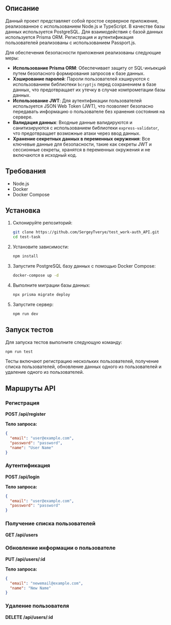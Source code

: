 ## Описание

Данный проект представляет собой простое серверное приложение, реализованное с использованием Node.js и TypeScript. В качестве базы данных используется PostgreSQL. Для взаимодействия с базой данных используется Prisma ORM. Регистрация и аутентификация пользователей реализованы с использованием Passport.js.

Для обеспечения безопасности приложения реализованы следующие меры:
- **Использование Prisma ORM**: Обеспечивает защиту от SQL-инъекций путем безопасного формирования запросов к базе данных.
- **Хэширование паролей**: Пароли пользователей хэшируются с использованием библиотеки `bcryptjs` перед сохранением в базе данных, что предотвращает их утечку в случае компрометации базы данных.
- **Использование JWT**: Для аутентификации пользователей используется JSON Web Token (JWT), что позволяет безопасно передавать информацию о пользователе без хранения состояния на сервере.
- **Валидация данных**: Входные данные валидируются и санитизируются с использованием библиотеки `express-validator`, что предотвращает возможные атаки через ввод данных.
- **Хранение секретных данных в переменных окружения**: Все ключевые данные для безопасности, такие как секреты JWT и сессионные секреты, хранятся в переменных окружения и не включаются в исходный код.

## Требования

- Node.js
- Docker
- Docker Compose

## Установка

1. Склонируйте репозиторий:

    ```sh
    git clone https://github.com/SergeyTverye/test_work-auth_API.git
    cd test-task
    ```

2. Установите зависимости:

    ```sh
    npm install
    ```

3. Запустите PostgreSQL базу данных с помощью Docker Compose:

    ```sh
    docker-compose up -d
    ```

4. Выполните миграции базы данных:

    ```sh
    npx prisma migrate deploy
    ```

5. Запустите сервер:

    ```sh
    npm run dev
    ```

## Запуск тестов

Для запуска тестов выполните следующую команду:

```sh
npm run test
```

Тесты включают регистрацию нескольких пользователей, получение списка пользователей, обновление данных одного из пользователей и удаление одного из пользователей.

## Маршруты API

### Регистрация

**POST /api/register**

**Тело запроса:**

```json
{
  "email": "user@example.com",
  "password": "password",
  "name": "User Name"
}
```

### Аутентификация

**POST /api/login**

**Тело запроса:**

```json
{
  "email": "user@example.com",
  "password": "password"
}
```

### Получение списка пользователей

**GET /api/users**

### Обновление информации о пользователе

**PUT /api/users/:id**

**Тело запроса:**

```json
{
  "email": "newemail@example.com",
  "name": "New Name"
}
```

### Удаление пользователя

**DELETE /api/users/:id** 
